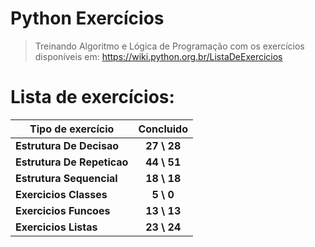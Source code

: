 # **Python Exercícios**
> Treinando Algoritmo e Lógica de Programação com os exercícios disponíveis em: https://wiki.python.org.br/ListaDeExercicios

# Lista de exercícios:

 Tipo de exercício | Concluido
----------------------------|:----------------:
**Estrutura De Decisao** | **27 \ 28**
**Estrutura De Repeticao** | **44 \ 51**
**Estrutura Sequencial** | **18 \ 18**
**Exercicios Classes** | **5 \ 0**
**Exercicios Funcoes** | **13 \ 13**
**Exercicios Listas** | **23 \ 24**
